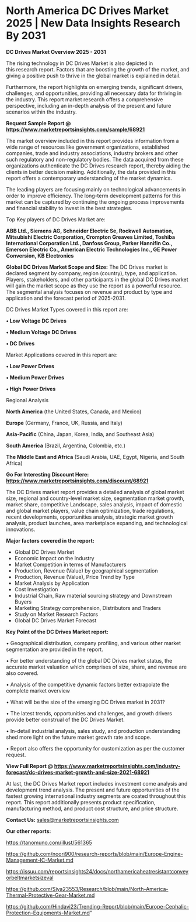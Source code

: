 # North America DC Drives Market 2025 | New Data Insights Research By 2031

<Strong> DC Drives Market Overview 2025 - 2031</strong>

The rising technology in DC Drives Market is also depicted in this research report. Factors that are boosting the growth of the market, and giving a positive push to thrive in the global market is explained in detail.

Furthermore, the report highlights on emerging trends, significant drivers, challenges, and opportunities, providing all necessary data for thriving in the industry. This report market research offers a comprehensive perspective, including an in-depth analysis of the present and future scenarios within the industry.

<strong>Request Sample Report @ <a href=https://www.marketreportsinsights.com/sample/68921>https://www.marketreportsinsights.com/sample/68921</a></strong>

The market overview included in this report provides information from a wide range of resources like government organizations, established companies, trade and industry associations, industry brokers and other such regulatory and non-regulatory bodies. The data acquired from these organizations authenticate the DC Drives research report, thereby aiding the clients in better decision making. Additionally, the data provided in this report offers a contemporary understanding of the market dynamics.

The leading players are focusing mainly on technological advancements in order to improve efficiency. The long-term development patterns for this market can be captured by continuing the ongoing process improvements and financial stability to invest in the best strategies.

Top Key players of DC Drives Market are:

<strong>ABB Ltd., Siemens AG, Schneider Electric Se, Rockwell Automation, Mitsubishi Electric Corporation, Crompton Greaves Limited, Toshiba International Corporation Ltd., Danfoss Group, Parker Hannifin Co., Emerson Electric Co., American Electric Technologies Inc., GE Power Conversion, KB Electronics</strong>

<strong><b>Global DC Drives Market Scope and Size:</b></strong>
The DC Drives market is declared segment by company, region (country), type, and application. Players, stakeholders, and other participants in the global DC Drives market will gain the market scope as they use the report as a powerful resource. The segmental analysis focuses on revenue and product by type and application and the forecast period of 2025-2031.

DC Drives Market Types covered in this report are:

<strong>• Low Voltage DC Drives

• Medium Voltage DC Drives

• DC Drives</strong>

Market Applications covered in this report are:

<strong>• Low Power Drives

• Medium Power Drives

• High Power Drives</strong> 

Regional Analysis

<strong>North America</strong> (the United States, Canada, and Mexico)

<strong>Europe</strong> (Germany, France, UK, Russia, and Italy)

<strong>Asia-Pacific</strong> (China, Japan, Korea, India, and Southeast Asia)

<strong>South America</strong> (Brazil, Argentina, Colombia, etc.)

<strong>The Middle East and Africa</strong> (Saudi Arabia, UAE, Egypt, Nigeria, and South Africa)

<strong>Go For Interesting Discount Here: <a href=https://www.marketreportsinsights.com/discount/68921>https://www.marketreportsinsights.com/discount/68921</a></strong>

The DC Drives market report provides a detailed analysis of global market size, regional and country-level market size, segmentation market growth, market share, competitive Landscape, sales analysis, impact of domestic and global market players, value chain optimization, trade regulations, recent developments, opportunities analysis, strategic market growth analysis, product launches, area marketplace expanding, and technological innovations.

<strong><b>Major factors covered in the report:</b></strong>
<ul>
  <li>Global DC Drives Market </li>
  <li>Economic Impact on the Industry</li>
  <li>Market Competition in terms of Manufacturers</li>
  <li>Production, Revenue (Value) by geographical segmentation</li>
  <li>Production, Revenue (Value), Price Trend by Type</li>
  <li>Market Analysis by Application</li>
  <li>Cost Investigation</li>
  <li>Industrial Chain, Raw material sourcing strategy and Downstream Buyers</li>
  <li>Marketing Strategy comprehension, Distributors and Traders</li>
  <li>Study on Market Research Factors</li>
  <li>Global DC Drives Market Forecast</li>
</ul>

<strong><b>Key Point of the DC Drives Market report:</b></strong>

• Geographical distribution, company profiling, and various other market segmentation are provided in the report.

• For better understanding of the global DC Drives market status, the accurate market valuation which comprises of size, share, and revenue are also covered.

• Analysis of the competitive dynamic factors better extrapolate the complete market overview

• What will be the size of the emerging DC Drives market in 2031?

• The latest trends, opportunities and challenges, and growth drivers provide better construal of the DC Drives Market.

• In-detail industrial analysis, sales study, and production understanding shed more light on the future market growth rate and scope.

• Report also offers the opportunity for customization as per the customer request.

<strong><b>View Full Report @ <a href=https://www.marketreportsinsights.com/industry-forecast/dc-drives-market-growth-and-size-2021-68921>https://www.marketreportsinsights.com/industry-forecast/dc-drives-market-growth-and-size-2021-68921</a></b></strong>


At last, the DC Drives Market report includes investment come analysis and development trend analysis. The present and future opportunities of the fastest growing international industry segments are coated throughout this report. This report additionally presents product specification, manufacturing method, and product cost structure, and price structure.

<strong>Contact Us:</strong>
sales@marketreportsinsights.com

<strong>Our other reports:</strong>

<a href=https://tanomuno.com/illust/561365>https://tanomuno.com/illust/561365</a>

<a href=https://github.com/noori900/research-reports/blob/main/Europe-Engine-Management-IC-Market.md>https://github.com/noori900/research-reports/blob/main/Europe-Engine-Management-IC-Market.md</a>

<a href=https://issuu.com/reportsinsights24/docs/northamericaheatresistantconveyorbeltmarketsizeval>https://issuu.com/reportsinsights24/docs/northamericaheatresistantconveyorbeltmarketsizeval</a>

<a href=https://github.com/Siya23553/Research/blob/main/North-America-Thermal-Protective-Gear-Market.md>https://github.com/Siya23553/Research/blob/main/North-America-Thermal-Protective-Gear-Market.md</a>

<a href=https://github.com/Hindavi23/Trending-Report/blob/main/Europe-Cephalic-Protection-Equipments-Market.md>https://github.com/Hindavi23/Trending-Report/blob/main/Europe-Cephalic-Protection-Equipments-Market.md</a>"
